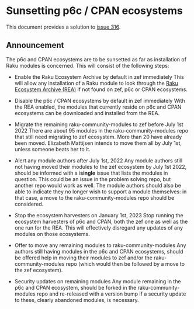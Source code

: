 # Sunsetting p6c / CPAN ecosystems

This document provides a solution to [issue 316](https://github.com/Raku/problem-solving/issues/316).

## Announcement

The p6c and CPAN ecosystems are to be sunsetted as far as installation of Raku modules is concerned.  This will consist of the following steps:

- Enable the Raku Ecosystem Archive by default in zef immediately
This will allow any installation of a Raku module to look through the [Raku Ecosystem Archive (REA)](https://github.com/raku/REA) if not found on zef, p6c or CPAN ecosystems.

- Disable the p6c / CPAN ecosystems by default in zef immediately
With the REA enabled, the modules that currently reside on p6c and CPAN ecosystems can be downloaded and installed from the REA.

- Migrate the remaining raku-community-modules to zef before July 1st 2022
There are about 95 modules in the raku-community-modules repo that still need migrating to zef ecosystem.  More than 20 have already been moved.  Elizabeth Mattijsen intends to move them all by July 1st, unless someone beats her to it.

- Alert any module authors after July 1st, 2022
Any module authors still not having moved their modules to the zef ecosystem by July 1st 2022, should be informed with a i**single** issue that lists the modules in question.  This could be an issue in the problem solving repo, but another repo would work as well.  The module authors should also be able to indicate they no longer wish to support a module themselves: in that case, a move to the raku-community-modules repo should be considered.

- Stop the ecosystem harvesters on January 1st, 2023
Stop running the ecosystem harvesters of p6c and CPAN, both the zef one as well as the one run for the REA.  This will effectively disregard any updates of any modules on those ecosystems.

- Offer to move any remaining modules to raku-community-modules
Any authors still having modules in the p6c and CPAN ecosystems, should be offered help in moving their modules to zef and/or the raku-community-modules repo (which would then be followed by a move to the zef ecosystem).

- Security updates on remaining modules
Any module remaining in the p6c and CPAN ecosystem, should be forked in the raku-community-modules repo and re-released with a version bump if a security update to these, clearly abandoned modules, is necessary.
